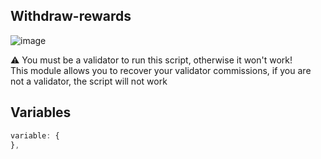 ## Withdraw-rewards

![image](https://user-images.githubusercontent.com/1071490/186259266-2e47a214-a1ae-49fb-af1a-801d174d0a10.png)

:warning: You must be a validator to run this script, otherwise it won't work!  
This module allows you to recover your validator commissions, if you are not a validator, the script will not work

## Variables

``` js
variable: {
},
``` 

